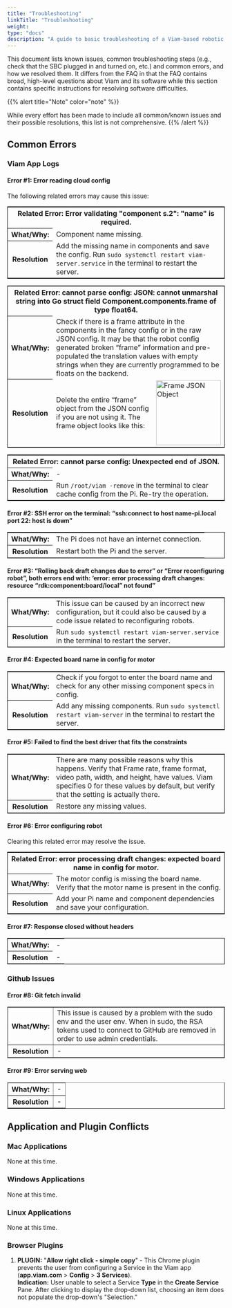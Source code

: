 ```yaml
---
title: "Troubleshooting"
linkTitle: "Troubleshooting"
weight: 
type: "docs"
description: "A guide to basic troubleshooting of a Viam-based robotic system, easy fixes to common problems, and a list of known issues."
---
```

This document lists known issues, common troubleshooting steps (e.g., check that the SBC plugged in and turned on, etc.) and common errors, and how we resolved them.
It differs from the FAQ in that the FAQ contains broad, high-level questions about Viam and its software while this section contains specific instructions for resolving software difficulties.

{{% alert title="Note" color="note" %}}  

While every effort has been made to include all common/known issues and their possible resolutions, this list is not comprehensive.
{{% /alert %}}

## Common Errors

### Viam App Logs

#### Error #1: Error reading cloud config

The following related errors may cause this issue:

<table style="border: solid black 1px;">
<tr><th colspan="2">Related Error: Error validating "component s.2": "name" is required.</th>
</tr>
<tr>
<th>What/Why:
</th>
<td>Component name missing.
</td>
</tr>
<tr>
<th>Resolution
</th>
<td>Add the missing name in components and save the config.
Run <code>sudo systemctl restart viam-server.service</code> in the terminal to restart the server.
</td>
</tr>
</table>

<table style="border: solid black 1px;">
<tr><th colspan="3">Related Error: cannot parse config: JSON: cannot unmarshal string into Go struct field Component.components.frame of type float64.</th>
</tr>
<tr>
<th>What/Why:
</th>
<td colspan="2">Check if there is a frame attribute in the components in the fancy config or in the raw JSON config.
It may be that the robot config generated broken “frame” information and pre-populated the translation values with empty strings when they are currently programmed to be floats on the backend.
</td>
</tr>
<tr>
<th>Resolution
</th>
<td width="50%">
Delete the entire “frame” object from the JSON config if you are not using it.
The frame object looks like this:</td>
</td>
<td><img src="../img/ts-del-frame.png" alt="Frame JSON Object" width="150px"/></td>
</tr>
</table>

<table style="border: solid black 1px;">
<tr>
<th colspan="2">Related Error: cannot parse config: Unexpected end of JSON.</th>
</tr>

<tr>

<th>What/Why:
</th>
<td> -
</td>

</tr>

<tr>
<th>Resolution
</th>
<td>Run <code>/root/viam -remove</code> in the terminal to clear cache config from the Pi.
Re-try the operation.
</td>

</tr>
</table>

#### Error #2: SSH error on the terminal: “ssh:connect to host name-pi.local port 22: host is down”

<table style="border: solid black 1px;">
<th>What/Why:
</th>
<td>The Pi does not have an internet connection.
</td>
</tr>
<tr>
<th>Resolution
</th>
<td>Restart both the Pi and the server.
</td>
</tr>
</table>

#### Error #3: “Rolling back draft changes due to error” or “Error reconfiguring robot”, both errors end with: ‘error: error processing draft changes: resource “rdk:component:board/local” not found”

<table style="border: solid black 1px;">
<tr>
<th>What/Why:
</th>
<td>This issue can be caused by an incorrect new configuration, but it could also be caused by a code issue related to reconfiguring robots.
</td>
</tr>
<tr>
<th>Resolution
</th>
<td>Run <code>sudo systemctl restart viam-server.service</code> in the terminal to restart the server.
</td>
</tr>
</table>

#### Error #4: Expected board name in config for motor

<table style="border: solid black 1px;">
<th>What/Why:
</th>
<td>Check if you forgot to enter the board name and check for any other missing component specs in config.
</td>
</tr>
<tr>
<th>Resolution
</th>
<td>Add any missing components.
Run <code>sudo systemctl restart viam-server</code> in the terminal to restart the server.
</td>
</tr>
</table>

#### Error #5: Failed to find the best driver that fits the constraints

<table style="border: solid black 1px;">

<th><strong>What/Why:
</th>
<td>There are many possible reasons why this happens. Verify that Frame rate, frame format, video path, width, and height, have values.
Viam specifies 0 for these values by default, but verify that the setting is actually there.
</td>
</tr>
<tr>
<th>Resolution
</th>
<td> Restore any missing values.
</td>
</tr>
</table>

#### Error #6: Error configuring robot

Clearing this related error may resolve the issue.
<table style="border: solid black 1px;">
<tr><th colspan="2">Related Error: error processing draft changes: expected board name in config for motor. </th>
</tr>
<tr>
<th><strong>What/Why:
</th>
<td>The motor config is missing the board name. Verify that the motor name is present in the config.
</td>
</tr>
<tr>
<th>Resolution
</th>
<td>Add your Pi name and component dependencies and save your configuration.
</td>
</tr>
</table>

#### Error #7: Response closed without headers

<table style="border: solid black 1px;">
<th><strong>What/Why:
</th>
<td> -
</td>
</tr>
<tr>
<th>Resolution
</th>
<td> -
</td>
</tr>
</table>

### Github Issues

#### Error #8: Git fetch invalid

<table border="solid black 1px">
<th><strong>What/Why:
</th>
<td>This issue is caused by a problem with the sudo env and the user env.
When in sudo, the RSA tokens used to connect to GitHub are removed in order to use admin credentials.
</td>
</tr>
<tr>
<th>Resolution
</th>
<td> -
</td>
</tr>
</table>

#### Error #9: Error serving web

<table border="solid black 1px">
<th><strong>What/Why:
</th>
<td> -
</td>
</tr>
<tr>
<th>Resolution
</th>
<td> -
</td>
</tr>
</table>

## Application and Plugin Conflicts

### Mac Applications

None at this time.

### Windows Applications

None at this time.

### Linux Applications

None at this time.

### Browser Plugins

1. **PLUGIN:** "**Allow right click - simple copy**" - This Chrome plugin prevents the user from configuring a Service in the Viam app (**app.viam.com** > **Config** > **3 Services**).<br>
**Indication:** User unable to select a Service **Type** in the **Create Service** Pane.
After clicking to display the drop-down list, choosing an item does not populate the drop-down's "Selection."

